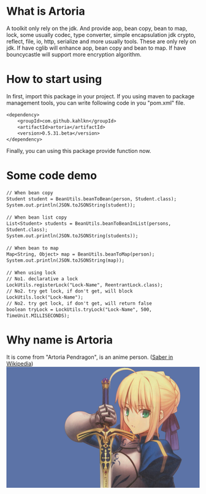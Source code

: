 # What is Artoria
A toolkit only rely on the jdk. And provide aop, bean copy, bean to map, lock,
some usually codec, type converter, simple encapsulation jdk crypto, reflect,
file, io, http, serialize and more usually tools. These are only rely on jdk.
If have cglib will enhance aop, bean copy and bean to map. If have bouncycastle
will support more encryption algorithm.

# How to start using
In first, import this package in your project. If you using maven to package 
management tools, you can write following code in you "pom.xml" file.
```
<dependency>
    <groupId>com.github.kahlkn</groupId>
    <artifactId>artoria</artifactId>
    <version>0.5.31.beta</version>
</dependency>
```

Finally, you can using this package provide function now.

# Some code demo
```
// When bean copy
Student student = BeanUtils.beanToBean(person, Student.class);
System.out.println(JSON.toJSONString(student));

// When bean list copy
List<Student> students = BeanUtils.beanToBeanInList(persons, Student.class);
System.out.println(JSON.toJSONString(students));

// When bean to map
Map<String, Object> map = BeanUtils.beanToMap(person);
System.out.println(JSON.toJSONString(map));

// When using lock
// No1. declarative a lock
LockUtils.registerLock("Lock-Name", ReentrantLock.class);
// No2. try get lock, if don't get, will block
LockUtils.lock("Lock-Name");
// No2. try get lock, if don't get, will return false
boolean tryLock = LockUtils.tryLock("Lock-Name", 500, TimeUnit.MILLISECONDS);
```

# Why name is Artoria
It is come from "Artoria Pendragon", is an anime person. ([Saber in Wikipedia](https://en.wikipedia.org/wiki/Saber_(Fate/stay_night)))
![Saber](saber.jpg)
